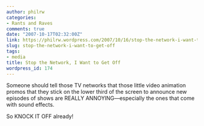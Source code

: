 ```yaml
---
author: philrw
categories:
- Rants and Raves
comments: true
date: "2007-10-17T02:32:00Z"
link: https://philrw.wordpress.com/2007/10/16/stop-the-network-i-want-to-get-off/
slug: stop-the-network-i-want-to-get-off
tags:
- media
title: Stop the Network, I Want to Get Off
wordpress_id: 174
---
```


Someone should tell those TV networks that those little video
animation promos that they stick on the lower third of the screen to
announce new episodes of shows are REALLY ANNOYING—especially the ones
that come with sound effects.




So KNOCK IT OFF already!




